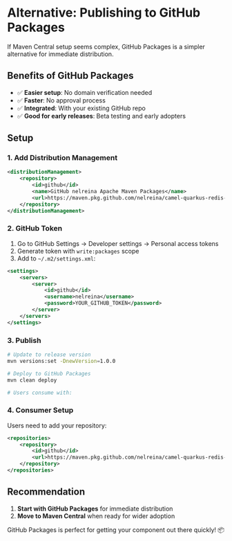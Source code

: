 # Alternative: Publishing to GitHub Packages

If Maven Central setup seems complex, GitHub Packages is a simpler alternative for immediate distribution.

## Benefits of GitHub Packages
- ✅ **Easier setup**: No domain verification needed
- ✅ **Faster**: No approval process
- ✅ **Integrated**: With your existing GitHub repo
- ✅ **Good for early releases**: Beta testing and early adopters

## Setup

### 1. Add Distribution Management
```xml
<distributionManagement>
    <repository>
        <id>github</id>
        <name>GitHub nelreina Apache Maven Packages</name>
        <url>https://maven.pkg.github.com/nelreina/camel-quarkus-redis-stream</url>
    </repository>
</distributionManagement>
```

### 2. GitHub Token
1. Go to GitHub Settings → Developer settings → Personal access tokens
2. Generate token with `write:packages` scope
3. Add to `~/.m2/settings.xml`:

```xml
<settings>
    <servers>
        <server>
            <id>github</id>
            <username>nelreina</username>
            <password>YOUR_GITHUB_TOKEN</password>
        </server>
    </servers>
</settings>
```

### 3. Publish
```bash
# Update to release version
mvn versions:set -DnewVersion=1.0.0

# Deploy to GitHub Packages
mvn clean deploy

# Users consume with:
```

### 4. Consumer Setup
Users need to add your repository:

```xml
<repositories>
    <repository>
        <id>github</id>
        <url>https://maven.pkg.github.com/nelreina/camel-quarkus-redis-stream</url>
    </repository>
</repositories>
```

## Recommendation
1. **Start with GitHub Packages** for immediate distribution
2. **Move to Maven Central** when ready for wider adoption

GitHub Packages is perfect for getting your component out there quickly! 📦
